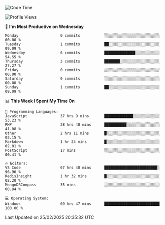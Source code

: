 <!--START_SECTION:waka-->
![Code Time](http://img.shields.io/badge/Code%20Time-4%2C196%20hrs%2028%20mins-blue)

![Profile Views](http://img.shields.io/badge/Profile%20Views-0-blue)

📅 **I'm Most Productive on Wednesday** 

```text
Monday                   0 commits           ░░░░░░░░░░░░░░░░░░░░░░░░░   00.00 % 
Tuesday                  1 commits           ██░░░░░░░░░░░░░░░░░░░░░░░   09.09 % 
Wednesday                6 commits           ██████████████░░░░░░░░░░░   54.55 % 
Thursday                 3 commits           ███████░░░░░░░░░░░░░░░░░░   27.27 % 
Friday                   0 commits           ░░░░░░░░░░░░░░░░░░░░░░░░░   00.00 % 
Saturday                 0 commits           ░░░░░░░░░░░░░░░░░░░░░░░░░   00.00 % 
Sunday                   1 commits           ██░░░░░░░░░░░░░░░░░░░░░░░   09.09 % 
```


📊 **This Week I Spent My Time On** 

```text
💬 Programming Languages: 
JavaScript               37 hrs 9 mins       █████████████░░░░░░░░░░░░   53.23 % 
PHP                      28 hrs 40 mins      ██████████░░░░░░░░░░░░░░░   41.08 % 
Other                    2 hrs 11 mins       █░░░░░░░░░░░░░░░░░░░░░░░░   03.15 % 
Markdown                 1 hr 24 mins        █░░░░░░░░░░░░░░░░░░░░░░░░   02.01 % 
PostScript               17 mins             ░░░░░░░░░░░░░░░░░░░░░░░░░   00.41 % 

🔥 Editors: 
VS Code                  67 hrs 40 mins      ████████████████████████░   96.96 % 
RedisInsight             1 hr 32 mins        █░░░░░░░░░░░░░░░░░░░░░░░░   02.20 % 
MongoDBCompass           35 mins             ░░░░░░░░░░░░░░░░░░░░░░░░░   00.84 % 

💻 Operating System: 
Windows                  69 hrs 47 mins      █████████████████████████   100.00 % 
```


 Last Updated on 25/02/2025 20:35:32 UTC
<!--END_SECTION:waka-->
